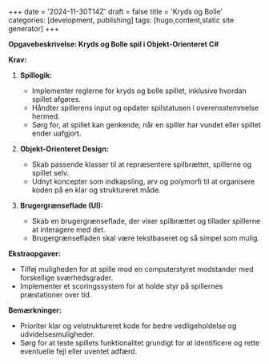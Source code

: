 +++
date = '2024-11-30T14Z'
draft = false
title = 'Kryds og Bolle'
categories: [development, publishing]
tags: [hugo,content,static site generator]
+++

**Opgavebeskrivelse: Kryds og Bolle spil i Objekt-Orienteret C#**

**Krav:**


1. **Spillogik:**
    
    - Implementer reglerne for kryds og bolle spillet, inklusive hvordan spillet afgøres.
    - Håndter spillerens input og opdater spilstatusen i overensstemmelse hermed.
    - Sørg for, at spillet kan genkende, når en spiller har vundet eller spillet ender uafgjort.

2. **Objekt-Orienteret Design:**
    
    - Skab passende klasser til at repræsentere spilbrættet, spillerne og spillet selv.
    - Udnyt koncepter som indkapsling, arv og polymorfi til at organisere koden på en klar og struktureret måde.
     
3. **Brugergrænseflade (UI):**
    
    - Skab en brugergrænseflade, der viser spilbrættet og tillader spillerne at interagere med det.
    - Brugergrænsefladen skal være tekstbaseret og så simpel som mulig. 

**Ekstraopgaver:**

- Tilføj muligheden for at spille mod en computerstyret modstander med forskellige sværhedsgrader.
- Implementer et scoringssystem for at holde styr på spillernes præstationer over tid.

**Bemærkninger:**

- Prioriter klar og velstruktureret kode for bedre vedligeholdelse og udvidelsesmuligheder.
- Sørg for at teste spillets funktionalitet grundigt for at identificere og rette eventuelle fejl eller uventet adfærd.

